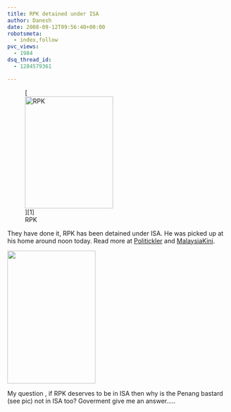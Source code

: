 ```yaml
---
title: RPK detained under ISA
author: Danesh
date: 2008-09-12T09:56:40+00:00
robotsmeta:
  - index,follow
pvc_views:
  - 1984
dsq_thread_id:
  - 1284579361

---
```

<figure id="attachment_903" aria-describedby="caption-attachment-903" style="width: 200px" class="wp-caption alignnone">[<img loading="lazy" class="size-medium wp-image-903" title="RPK" src="/wp-content/uploads/2008/09/rpk-isa.jpg" alt="RPK" width="200" height="254" />][1]<figcaption id="caption-attachment-903" class="wp-caption-text">RPK</figcaption></figure>

They have done it, RPK has been detained under ISA. He was picked up at his home around noon today. Read more at [Politickler][2] and [MalaysiaKini][3].

[<img loading="lazy" class="alignnone size-medium wp-image-904" title="ahmad-ismail" src="/wp-content/uploads/2008/09/ahmad-ismail.jpg" alt="" width="200" height="301" />][4]

My question , if RPK deserves to be in ISA then why is the Penang bastard (see pic) not in ISA too? Goverment give me an answer.....

 [1]: /wp-content/uploads/2008/09/rpk-isa.jpg
 [2]: http://politickler.com/posts/raja-petra-detained-under-isa/
 [3]: http://www1.malaysiakini.com/news/89544
 [4]: /wp-content/uploads/2008/09/ahmad-ismail.jpg